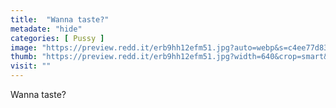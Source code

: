 ```yaml
---
title:  "Wanna taste?"
metadate: "hide"
categories: [ Pussy ]
image: "https://preview.redd.it/erb9hh12efm51.jpg?auto=webp&s=c4ee77d837a7352174ab7d23efba25ef8a1a38f0"
thumb: "https://preview.redd.it/erb9hh12efm51.jpg?width=640&crop=smart&auto=webp&s=c7b75b5d88eeb20f04aab9490ac7aacdaf734d30"
visit: ""
---
```

Wanna taste?
